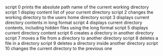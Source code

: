 script 0 prints the absolute path name of the current working directory
script 1 display content list of your current directory
script 2 changes the working directory to the users home directory
script 3 displays current directory contents in long format
script 4 displays current directory contents, including hidden files using the long format
script 5 displays current directory content 
script 6 creates a directory in another directory
script 7 moves a file from a directory to another directory
script 8 deletes a file in a directory
script 9 deletes a directory inside another directory
script 10 changes the current directory to the previous one
